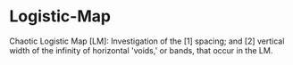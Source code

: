 # Logistic-Map
Chaotic Logistic Map [LM]: Investigation of the [1] spacing; and [2] vertical width of the infinity of horizontal 'voids,' or bands, that occur in the LM.

